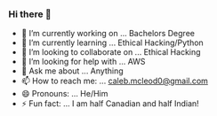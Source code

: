 ### Hi there 👋

- 🔭 I’m currently working on ... Bachelors Degree
- 🌱 I’m currently learning ... Ethical Hacking/Python
- 👯 I’m looking to collaborate on ... Ethical Hacking
- 🤔 I’m looking for help with ... AWS
- 💬 Ask me about ... Anything
- 📫 How to reach me: ... caleb.mcleod0@gmail.com
- 😄 Pronouns: ... He/Him
- ⚡ Fun fact: ... I am half Canadian and half Indian!

